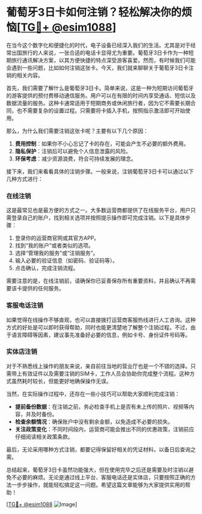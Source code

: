 # 葡萄牙3日卡如何注销？轻松解决你的烦恼[[TG💪+ @esim1088](https://t.me/s/esim1088)]

在当今这个数字化和便捷化的时代，电子设备已经深入我们的生活。尤其是对于经常出国旅行的人来说，一张合适的电话卡显得尤为重要。葡萄牙3日卡作为一种短期旅行通讯解决方案，以其方便快捷的特点深受游客喜爱。然而，有时候我们可能会遇到一些问题，比如如何注销这张卡。今天，我们就来聊聊关于葡萄牙3日卡注销的相关内容。

首先，我们需要了解什么是葡萄牙3日卡。简单来说，这是一种为短期访问葡萄牙的游客提供的预付费移动通信服务。用户可以在有限的时间内享受通话、短信以及数据流量的服务。这种卡通常适用于短期商务或休闲旅行者，因为它不需要长期合同，也不需要复杂的设置过程。只需要将卡插入手机，按照指示激活即可开始使用。

那么，为什么我们需要注销这张卡呢？主要有以下几个原因：

1. **费用控制**：如果你不小心忘记了卡的存在，可能会产生不必要的额外费用。
2. **隐私保护**：注销后可以避免个人信息泄露的风险。
3. **环保考虑**：减少资源浪费，符合可持续发展的理念。

接下来，我们来看看具体的注销步骤。一般来说，注销葡萄牙3日卡可以通过以下几种方式进行：

### 在线注销

这是最常见也是最方便的方式之一。大多数运营商都提供了在线服务平台，用户只需登录自己的账户，找到相关选项并按照提示操作即可完成注销。以下是具体步骤：

1. 登录你的运营商官网或其官方APP。
2. 找到“我的账户”或者类似的选项。
3. 选择“管理我的服务”或“注销服务”。
4. 输入必要的验证信息（如密码、验证码等）。
5. 点击确认，完成注销流程。

需要注意的是，在线注销前，请确保你已妥善保存所有重要资料，并且确认不再需要该卡提供的任何服务。

### 客服电话注销

如果觉得在线操作不够直观，也可以直接拨打运营商客服热线进行人工咨询。这种方式的好处是可以即时获得帮助，同时也能更清楚地了解整个注销过程。不过，由于语言障碍等因素，建议事先准备好必要的信息，例如卡号、身份证件号码等。

### 实体店注销

对于不熟悉线上操作的朋友来说，亲自前往当地的营业厅也是一个不错的选择。只需带上有效证件以及需要注销的SIM卡，工作人员会协助你完成整个流程。这种方式虽然耗时较长，但能更好地确保操作无误。

当然，在实际操作过程中，还存在一些小技巧可以帮助大家顺利完成注销：

- **提前备份数据**：在注销之前，务必检查手机上是否有未上传的照片、视频等内容，并及时备份。
- **检查余额情况**：确保账户中没有剩余金额，以免造成不必要的损失。
- **关注政策变化**：不同时间段内，运营商可能会推出不同的优惠政策，注销前应仔细阅读相关政策条款。

最后，无论采用哪种方式注销，都要记得保留好相关的凭证材料，以备日后查询之需。

总结起来，葡萄牙3日卡虽然功能强大，但在使用完毕之后还是需要及时注销以避免不必要的麻烦。无论是通过线上平台、客服电话还是实体店，只要按照正确的方法一步步操作，就能轻松搞定这一问题。希望这篇文章能够为大家提供实用的帮助！

[[TG💪+ @esim1088](https://t.me/s/esim1088) ![Image](https://i.postimg.cc/4NQfJmqS/Snipaste-2025-05-13-00-14-12.png)]